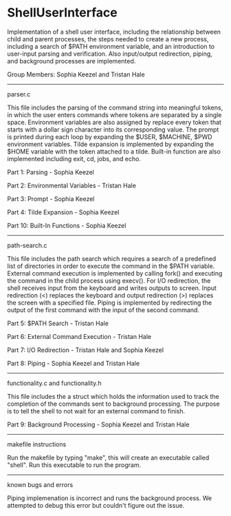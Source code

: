 # ShellUserInterface

Implementation of a shell user interface, including the relationship between child and parent processes, the steps needed to create a new process, including a search of $PATH environment variable, and an introduction to user-input parsing and verification. Also input/output redirection, piping, and background processes are implemented.

Group Members: Sophia Keezel and Tristan Hale

---------------------------------------------
parser.c

This file includes the parsing of the command string into meaningful tokens, in which the user enters commands where tokens are separated by a single space. Environment variables are also assigned by replace every token that starts with a dollar sign character into its corresponding value. The prompt is printed during each loop by expanding the $USER, $MACHINE, $PWD environment variables. Tilde expansion is implemented by expanding the $HOME variable with the token attached to a tilde. Built-in function are also implemented including exit, cd, jobs, and echo.

Part 1: Parsing - Sophia Keezel

Part 2: Environmental Variables - Tristan Hale

Part 3: Prompt - Sophia Keezel

Part 4: Tilde Expansion - Sophia Keezel

Part 10: Built-In Functions - Sophia Keezel

----------------------------------------------------
path-search.c

This file includes the path search which requires a search of a predefined list of directories in order to execute the command in the $PATH variable. External command execution is implemented by calling fork() and executing the command in the child process using execv(). For I/O redirection, the shell receives input from the keyboard and writes outputs to screen. Input redirection (<) replaces the keyboard and output redirection (>) replaces the screen with a specified file. Piping is implemented by redirecting the output of the first command with the input of the second command.

Part 5: $PATH Search - Tristan Hale

Part 6: External Command Execution - Tristan Hale

Part 7: I/O Redirection - Tristan Hale and Sophia Keezel

Part 8: Piping - Sophia Keezel and Tristan Hale

-----------------------------------------------------------------------
functionality.c and functionality.h

This file includes the a struct which holds the information used to track the completion of the commands sent to background processing. The purpose is to tell the shell to not wait for an external command to finish.

Part 9: Background Processing - Sophia Keezel and Tristan Hale

---------------------------------------------------------
makefile instructions

Run the makefile by typing "make", this will create an executable called "shell". Run this executable to run the program.

-----------------------------------------------------------------------
known bugs and errors

Piping implemenation is incorrect and runs the background process. We attempted to debug this error but couldn't figure out the issue.
